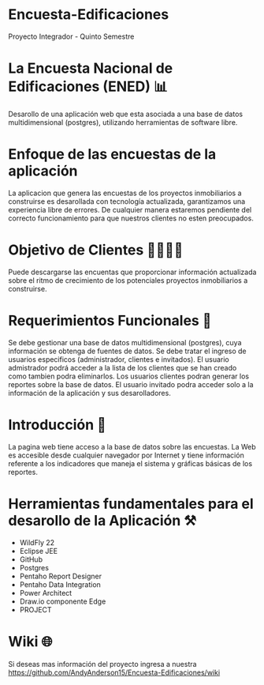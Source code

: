 # Encuesta-Edificaciones
Proyecto Integrador - Quinto Semestre 
# La Encuesta Nacional de Edificaciones (ENED) 📊
Desarollo de una aplicación web que esta asociada a una base de datos multidimensional (postgres), utilizando herramientas de software libre.
# Enfoque de las encuestas de la aplicación 
La aplicacion que genera las encuestas de los proyectos inmobiliarios a construirse es desarollada con tecnología actualizada, garantizamos una experiencia libre de errores. De cualquier manera estaremos pendiente del correcto funcionamiento para que nuestros clientes no esten preocupados.
# Objetivo de Clientes 👨‍👨‍👦‍👦
Puede descargarse las encuentas que proporcionar información actualizada sobre el ritmo de crecimiento de los potenciales proyectos inmobiliarios a construirse.
# Requerimientos Funcionales 📑
Se debe gestionar una base de datos multidimensional (postgres), cuya información se obtenga de fuentes de datos. Se debe tratar el ingreso de usuarios especificos (administrador, clientes e invitados). El usuario admistrador podrá acceder a la lista de los clientes que se han creado como  tambien podra eliminarlos. Los usuarios clientes podran generar los reportes sobre la base de datos. El usuario invitado podra acceder solo a la información de la aplicación y sus desarolladores.
# Introducción 📃
La pagina web tiene acceso a la base de datos sobre las encuestas. La Web es accesible desde cualquier navegador por Internet y tiene información referente a los indicadores que maneja el sistema y gráficas básicas de los reportes.
# Herramientas fundamentales para el desarollo de la Aplicación ⚒️
* WildFly 22
* Eclipse JEE
* GitHub
* Postgres
* Pentaho Report Designer
* Pentaho Data Integration
* Power Architect
* Draw.io componente Edge
* PROJECT
# Wiki 🌐
Si deseas mas información del proyecto ingresa a nuestra https://github.com/AndyAnderson15/Encuesta-Edificaciones/wiki

